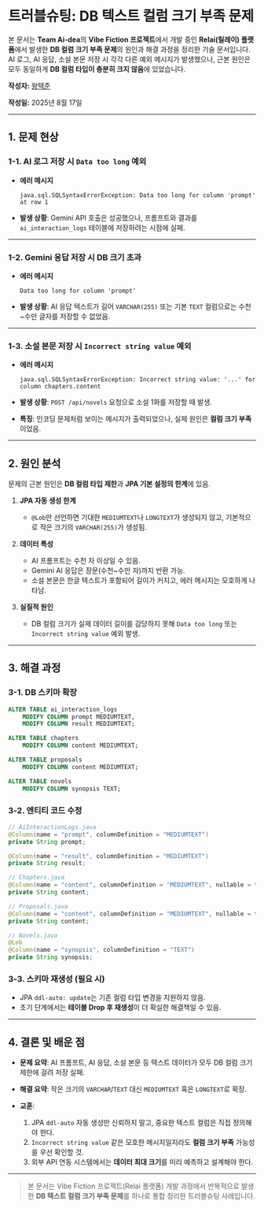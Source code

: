 # 트러블슈팅: DB 텍스트 컬럼 크기 부족 문제

본 문서는 **Team Ai-dea**의 **Vibe Fiction 프로젝트**에서 개발 중인 **Relai(릴레이) 플랫폼**에서 발생한 **DB 컬럼 크기 부족 문제**의 원인과 해결 과정을 정리한 기술 문서입니다.
AI 로그, AI 응답, 소설 본문 저장 시 각각 다른 예외 메시지가 발생했으나, 근본 원인은 모두 동일하게 **DB 컬럼 타입이 충분히 크지 않음**에 있었습니다.

**작성자:** [왕택준](https://github.com/TJK98)

**작성일:** 2025년 8월 17일

---

## 1. 문제 현상

### 1-1. AI 로그 저장 시 `Data too long` 예외

* **에러 메시지**

  ```text
  java.sql.SQLSyntaxErrorException: Data too long for column 'prompt' at row 1
  ```
* **발생 상황**: Gemini API 호출은 성공했으나, 프롬프트와 결과를 `ai_interaction_logs` 테이블에 저장하려는 시점에 실패.

---

### 1-2. Gemini 응답 저장 시 DB 크기 초과

* **에러 메시지**

  ```text
  Data too long for column 'prompt'
  ```
* **발생 상황**: AI 응답 텍스트가 길어 `VARCHAR(255)` 또는 기본 `TEXT` 컬럼으로는 수천\~수만 글자를 저장할 수 없었음.

---

### 1-3. 소설 본문 저장 시 `Incorrect string value` 예외

* **에러 메시지**

  ```text
  java.sql.SQLSyntaxErrorException: Incorrect string value: '...' for column chapters.content
  ```
* **발생 상황**: `POST /api/novels` 요청으로 소설 1화를 저장할 때 발생.
* **특징**: 인코딩 문제처럼 보이는 메시지가 출력되었으나, 실제 원인은 **컬럼 크기 부족**이었음.

---

## 2. 원인 분석

문제의 근본 원인은 **DB 컬럼 타입 제한**과 **JPA 기본 설정의 한계**에 있음.

1. **JPA 자동 생성 한계**

   * `@Lob`만 선언하면 기대한 `MEDIUMTEXT`나 `LONGTEXT`가 생성되지 않고, 기본적으로 작은 크기의 `VARCHAR(255)`가 생성됨.
2. **데이터 특성**

   * AI 프롬프트는 수천 자 이상일 수 있음.
   * Gemini AI 응답은 장문(수천\~수만 자)까지 반환 가능.
   * 소설 본문은 한글 텍스트가 포함되어 길이가 커지고, 에러 메시지는 모호하게 나타남.
3. **실질적 원인**

   * DB 컬럼 크기가 실제 데이터 길이를 감당하지 못해 `Data too long` 또는 `Incorrect string value` 예외 발생.

---

## 3. 해결 과정

### 3-1. DB 스키마 확장

```sql
ALTER TABLE ai_interaction_logs
    MODIFY COLUMN prompt MEDIUMTEXT,
    MODIFY COLUMN result MEDIUMTEXT;

ALTER TABLE chapters
    MODIFY COLUMN content MEDIUMTEXT;

ALTER TABLE proposals
    MODIFY COLUMN content MEDIUMTEXT;

ALTER TABLE novels
    MODIFY COLUMN synopsis TEXT;
```

### 3-2. 엔티티 코드 수정

```java
// AiInteractionLogs.java
@Column(name = "prompt", columnDefinition = "MEDIUMTEXT")
private String prompt;

@Column(name = "result", columnDefinition = "MEDIUMTEXT")
private String result;

// Chapters.java
@Column(name = "content", columnDefinition = "MEDIUMTEXT", nullable = false)
private String content;

// Proposals.java
@Column(name = "content", columnDefinition = "MEDIUMTEXT", nullable = false)
private String content;

// Novels.java
@Lob
@Column(name = "synopsis", columnDefinition = "TEXT")
private String synopsis;
```

### 3-3. 스키마 재생성 (필요 시)

* JPA `ddl-auto: update`는 기존 컬럼 타입 변경을 지원하지 않음.
* 초기 단계에서는 **테이블 Drop 후 재생성**이 더 확실한 해결책일 수 있음.

---

## 4. 결론 및 배운 점

* **문제 요약**: AI 프롬프트, AI 응답, 소설 본문 등 텍스트 데이터가 모두 DB 컬럼 크기 제한에 걸려 저장 실패.
* **해결 요약**: 작은 크기의 `VARCHAR`/`TEXT` 대신 `MEDIUMTEXT` 혹은 `LONGTEXT`로 확장.
* **교훈**:

  1. JPA `ddl-auto` 자동 생성만 신뢰하지 말고, 중요한 텍스트 컬럼은 직접 정의해야 한다.
  2. `Incorrect string value` 같은 모호한 메시지일지라도 **컬럼 크기 부족** 가능성을 우선 확인할 것.
  3. 외부 API 연동 시스템에서는 **데이터 최대 크기**를 미리 예측하고 설계해야 한다.

---

> 본 문서는 Vibe Fiction 프로젝트(Relai 플랫폼) 개발 과정에서 반복적으로 발생한 **DB 텍스트 컬럼 크기 부족 문제**를 하나로 통합 정리한 트러블슈팅 사례입니다.
